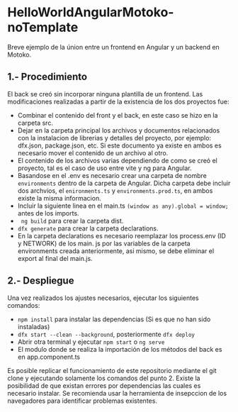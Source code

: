 # HelloWorldAngularMotoko-noTemplate
Breve ejemplo de la únion entre un frontend en Angular y un backend en Motoko.

## 1.- Procedimiento
El back se creó sin incorporar ninguna plantilla de un frontend. Las modificaciones realizadas a partir de la existencia de los dos proyectos fue:

* Combinar el contenido del front y el back, en este caso se hizo en la carpeta src.
* Dejar en la carpeta principal los archivos y documentos relacionados con la instalacion de librerias y detalles del proyecto, por ejemplo: dfx.json, package.json, etc. Si este documento ya existe en ambos es necesario mover el contenido de un archivo al otro.
* El contenido de los archivos varias dependiendo de como se creó el proyecto, tal es el caso de uso entre vite y ng para Angular.
* Basandose en el .env es necesario crear una carpeta de nombre ``environments`` dentro de la carpeta de Angular. Dicha carpeta debe incluir dos archvios, el ``enironments.ts`` y ``environments.prod.ts``, en ambos existe la misma informacion.
* Incluir la siguiente linea en el main.ts ``(window as any).global = window;`` antes de los imports.
* `` ng build`` para crear la carpeta dist.
* `` dfx generate `` para crear la carpeta declarations.
* En la carpeta declarations es necesario reemplazar los process.env (ID y NETWORK) de los main. js por las variables de la carpeta environments creada anteriormente, asi mismo, se debe eliminar el export al final del main.js.

## 2.- Despliegue
Una vez realizados los ajustes necesarios, ejecutar los siguientes comandos:
* `` npm install `` para instalar las dependencias (Si es que no han sido instaladas)
* `` dfx start --clean --background ``, posteriormente `` dfx deploy ``
* Abrir otra terminal y ejecutar `` npm start `` o `` ng serve ``
* El modulo donde se realiza la importación de los métodos del back es en app.component.ts

Es posible replicar el funcionamiento de este repositorio mediante el git clone y ejecutando solamente los comandos del punto 2. 
Existe la posibilidad de que existan errores por dependencias las cuales es necesario instalar. 
Se recomienda usar la herramienta de insepccion de los navegadores para identificar problemas existentes.
